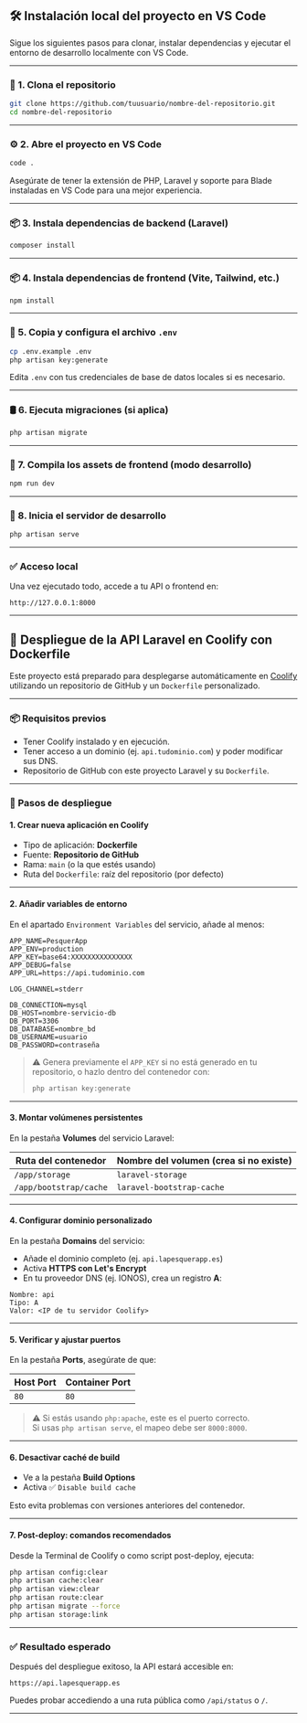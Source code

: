 ## 🛠️ Instalación local del proyecto en VS Code

Sigue los siguientes pasos para clonar, instalar dependencias y ejecutar el entorno de desarrollo localmente con VS Code.

---

### 🔁 1. Clona el repositorio

```bash
git clone https://github.com/tuusuario/nombre-del-repositorio.git
cd nombre-del-repositorio
```

---

### ⚙️ 2. Abre el proyecto en VS Code

```bash
code .
```

Asegúrate de tener la extensión de PHP, Laravel y soporte para Blade instaladas en VS Code para una mejor experiencia.

---

### 📦 3. Instala dependencias de backend (Laravel)

```bash
composer install
```

---

### 📦 4. Instala dependencias de frontend (Vite, Tailwind, etc.)

```bash
npm install
```

---

### 🔑 5. Copia y configura el archivo `.env`

```bash
cp .env.example .env
php artisan key:generate
```

Edita `.env` con tus credenciales de base de datos locales si es necesario.

---

### 🛢️ 6. Ejecuta migraciones (si aplica)

```bash
php artisan migrate
```

---

### 🧵 7. Compila los assets de frontend (modo desarrollo)

```bash
npm run dev
```

---

### 🚀 8. Inicia el servidor de desarrollo

```bash
php artisan serve
```

---

### ✅ Acceso local

Una vez ejecutado todo, accede a tu API o frontend en:

```
http://127.0.0.1:8000
```

---

## 🚀 Despliegue de la API Laravel en Coolify con Dockerfile

Este proyecto está preparado para desplegarse automáticamente en [Coolify](https://coolify.io) utilizando un repositorio de GitHub y un `Dockerfile` personalizado.

---

### 📦 Requisitos previos

- Tener Coolify instalado y en ejecución.
- Tener acceso a un dominio (ej. `api.tudominio.com`) y poder modificar sus DNS.
- Repositorio de GitHub con este proyecto Laravel y su `Dockerfile`.

---

### 🔧 Pasos de despliegue

#### 1. Crear nueva aplicación en Coolify

- Tipo de aplicación: **Dockerfile**
- Fuente: **Repositorio de GitHub**
- Rama: `main` (o la que estés usando)
- Ruta del `Dockerfile`: raíz del repositorio (por defecto)

---

#### 2. Añadir variables de entorno

En el apartado `Environment Variables` del servicio, añade al menos:

```env
APP_NAME=PesquerApp
APP_ENV=production
APP_KEY=base64:XXXXXXXXXXXXXXX
APP_DEBUG=false
APP_URL=https://api.tudominio.com

LOG_CHANNEL=stderr

DB_CONNECTION=mysql
DB_HOST=nombre-servicio-db                
DB_PORT=3306
DB_DATABASE=nombre_bd
DB_USERNAME=usuario
DB_PASSWORD=contraseña
```

> ⚠️ Genera previamente el `APP_KEY` si no está generado en tu repositorio, o hazlo dentro del contenedor con:
>
> ```bash
> php artisan key:generate
> ```

---

#### 3. Montar volúmenes persistentes

En la pestaña **Volumes** del servicio Laravel:

| Ruta del contenedor           | Nombre del volumen (crea si no existe) |
|-------------------------------|----------------------------------------|
| `/app/storage`                | `laravel-storage`                      |
| `/app/bootstrap/cache`        | `laravel-bootstrap-cache`              |

---

#### 4. Configurar dominio personalizado

En la pestaña **Domains** del servicio:

- Añade el dominio completo (ej. `api.lapesquerapp.es`)
- Activa **HTTPS con Let's Encrypt**
- En tu proveedor DNS (ej. IONOS), crea un registro **A**:

```
Nombre: api
Tipo: A
Valor: <IP de tu servidor Coolify>
```

---

#### 5. Verificar y ajustar puertos

En la pestaña **Ports**, asegúrate de que:

| Host Port | Container Port |
|-----------|----------------|
| `80`      | `80`           |

> ⚠️ Si estás usando `php:apache`, este es el puerto correcto.  
> Si usas `php artisan serve`, el mapeo debe ser `8000:8000`.

---

#### 6. Desactivar caché de build

- Ve a la pestaña **Build Options**
- Activa ✅ `Disable build cache`

Esto evita problemas con versiones anteriores del contenedor.

---

#### 7. Post-deploy: comandos recomendados

Desde la Terminal de Coolify o como script post-deploy, ejecuta:

```bash
php artisan config:clear
php artisan cache:clear
php artisan view:clear
php artisan route:clear
php artisan migrate --force
php artisan storage:link
```

---

### ✅ Resultado esperado

Después del despliegue exitoso, la API estará accesible en:

```
https://api.lapesquerapp.es
```

Puedes probar accediendo a una ruta pública como `/api/status` o `/`.

---
